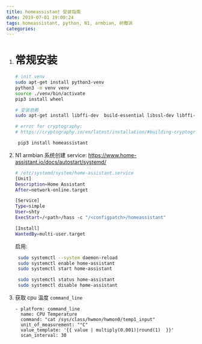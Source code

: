 ```yaml
---
title: homeassistant 安装指南
date: 2019-07-01 19:00:24
tags: homeassistant, python, N1, armbian, 树莓派
categories:
---
```


1. # 常规安装

   ```sh
   # init venv
   sudo apt-get install python3-venv
   python3 -m venv venv
   source ./venv/bin/activate
   pip3 install wheel

   # 安装依赖
   sudo apt-get install libffi-dev  build-essential libssl-dev libffi-dev python3-dev

   # error for cryptography:
   # https://cryptography.io/en/latest/installation/#building-cryptography-on-linux

    pip3 install homeassistant
   ```

2. N1 armbian 系统创建 service: https://www.home-assistant.io/docs/autostart/systemd/

   ```sh
   # /etc/systemd/system/home-assistant.service
   [Unit]
   Description=Home Assistant
   After=network-online.target

   [Service]
   Type=simple
   User=shty
   ExecStart=/<path>/hass -c "/<configpatch>/homeassistant"

   [Install]
   WantedBy=multi-user.target

   ```

   启用:

   ```sh
    sudo systemctl --system daemon-reload
    sudo systemctl enable home-assistant
    sudo systemctl start home-assistant

    sudo systemctl status home-assistant
    sudo systemctl disable home-assistant
   ```

3. 获取 cpu 温度 `command_line`
   ```
   - platform: command_line
     name: CPU Temperature
     command: "cat /sys/class/hwmon/hwmon0/temp1_input"
     unit_of_measurement: "°C"
     value_template: '{{ value | multiply(0.001)|round(1)  }}'
     scan_interval: 30
   ```
